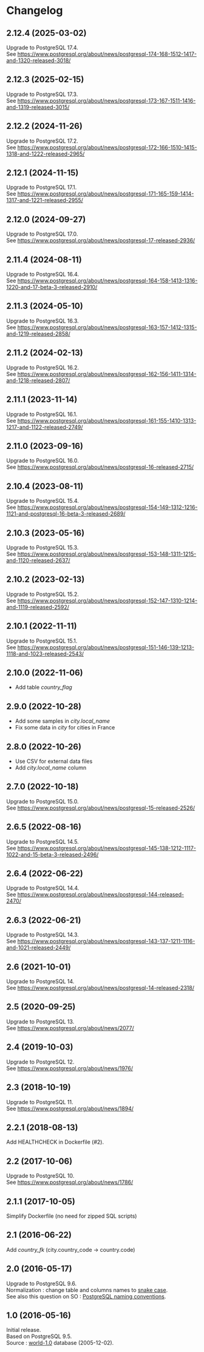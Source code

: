 # Changelog

## 2.12.4 (2025-03-02)
Upgrade to PostgreSQL 17.4.  
See https://www.postgresql.org/about/news/postgresql-174-168-1512-1417-and-1320-released-3018/

## 2.12.3 (2025-02-15)
Upgrade to PostgreSQL 17.3.  
See https://www.postgresql.org/about/news/postgresql-173-167-1511-1416-and-1319-released-3015/

## 2.12.2 (2024-11-26)
Upgrade to PostgreSQL 17.2.  
See https://www.postgresql.org/about/news/postgresql-172-166-1510-1415-1318-and-1222-released-2965/

## 2.12.1 (2024-11-15)
Upgrade to PostgreSQL 17.1.  
See https://www.postgresql.org/about/news/postgresql-171-165-159-1414-1317-and-1221-released-2955/

## 2.12.0 (2024-09-27)
Upgrade to PostgreSQL 17.0.  
See https://www.postgresql.org/about/news/postgresql-17-released-2936/

## 2.11.4 (2024-08-11)
Upgrade to PostgreSQL 16.4.  
See https://www.postgresql.org/about/news/postgresql-164-158-1413-1316-1220-and-17-beta-3-released-2910/

## 2.11.3 (2024-05-10)
Upgrade to PostgreSQL 16.3.  
See https://www.postgresql.org/about/news/postgresql-163-157-1412-1315-and-1219-released-2858/

## 2.11.2 (2024-02-13)
Upgrade to PostgreSQL 16.2.  
See https://www.postgresql.org/about/news/postgresql-162-156-1411-1314-and-1218-released-2807/

## 2.11.1 (2023-11-14)
Upgrade to PostgreSQL 16.1.  
See https://www.postgresql.org/about/news/postgresql-161-155-1410-1313-1217-and-1122-released-2749/

## 2.11.0 (2023-09-16)
Upgrade to PostgreSQL 16.0.  
See https://www.postgresql.org/about/news/postgresql-16-released-2715/

## 2.10.4 (2023-08-11)
Upgrade to PostgreSQL 15.4.  
See https://www.postgresql.org/about/news/postgresql-154-149-1312-1216-1121-and-postgresql-16-beta-3-released-2689/

## 2.10.3 (2023-05-16)
Upgrade to PostgreSQL 15.3.  
See https://www.postgresql.org/about/news/postgresql-153-148-1311-1215-and-1120-released-2637/

## 2.10.2 (2023-02-13)
Upgrade to PostgreSQL 15.2.  
See https://www.postgresql.org/about/news/postgresql-152-147-1310-1214-and-1119-released-2592/

## 2.10.1 (2022-11-11)
Upgrade to PostgreSQL 15.1.  
See https://www.postgresql.org/about/news/postgresql-151-146-139-1213-1118-and-1023-released-2543/

## 2.10.0 (2022-11-06)
- Add table _country_flag_

## 2.9.0 (2022-10-28)
- Add some samples in _city.local_name_ 
- Fix some data in _city_ for cities in France

## 2.8.0 (2022-10-26)
- Use CSV for external data files
- Add _city.local_name_ column

## 2.7.0 (2022-10-18)
Upgrade to PostgreSQL 15.0.  
See https://www.postgresql.org/about/news/postgresql-15-released-2526/

## 2.6.5 (2022-08-16)
Upgrade to PostgreSQL 14.5.  
See https://www.postgresql.org/about/news/postgresql-145-138-1212-1117-1022-and-15-beta-3-released-2496/

## 2.6.4 (2022-06-22)
Upgrade to PostgreSQL 14.4.  
See https://www.postgresql.org/about/news/postgresql-144-released-2470/

## 2.6.3 (2022-06-21)
Upgrade to PostgreSQL 14.3.  
See https://www.postgresql.org/about/news/postgresql-143-137-1211-1116-and-1021-released-2449/

## 2.6 (2021-10-01)
Upgrade to PostgreSQL 14.  
See https://www.postgresql.org/about/news/postgresql-14-released-2318/

## 2.5 (2020-09-25)
Upgrade to PostgreSQL 13.  
See https://www.postgresql.org/about/news/2077/

## 2.4 (2019-10-03)
Upgrade to PostgreSQL 12.  
See https://www.postgresql.org/about/news/1976/

## 2.3 (2018-10-19)
Upgrade to PostgreSQL 11.  
See https://www.postgresql.org/about/news/1894/

## 2.2.1 (2018-08-13)
Add HEALTHCHECK in Dockerfile (#2).

## 2.2 (2017-10-06)
Upgrade to PostgreSQL 10.  
See https://www.postgresql.org/about/news/1786/ 

## 2.1.1 (2017-10-05)
Simplify Dockerfile (no need for zipped SQL scripts)

## 2.1 (2016-06-22)
Add _country_fk_ (city.country_code -> country.code)

## 2.0 (2016-05-17)
Upgrade to PostgreSQL 9.6.  
Normalization : change table and columns names to [snake case](https://en.wikipedia.org/wiki/Snake_case).  
See also this question on SO : [PostgreSQL naming conventions](http://stackoverflow.com/questions/2878248/postgresql-naming-conventions). 

## 1.0 (2016-05-16)
Initial release.  
Based on PostgreSQL 9.5.  
Source : [world-1.0](http://pgfoundry.org/frs/shownotes.php?release_id=366) database (2005-12-02).
